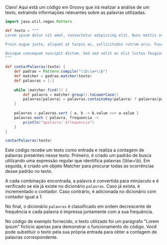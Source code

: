 Claro! Aqui está um código em Groovy que irá realizar a análise de um texto, extraindo informações relevantes sobre as palavras utilizadas. 

```groovy
import java.util.regex.Pattern

def texto = """
Lorem ipsum dolor sit amet, consectetur adipiscing elit. Nunc mattis vestibulum mauris, at consequat quam vestibulum ac. Duis maximus, risus quis cursus laoreet, arcu diam vulputate metus, et sagittis velit mi sit amet ligula. Nam non leo eget augue porttitor blandit vitae in elit. Donec consequat iaculis neque, in iaculis massa rutrum ac. Aenean ac viverra velit. Ut tincidunt lorem ut lacinia rutrum. Sed ultricies, mauris ut varius scelerisque, nunc lacus tincidunt lectus, non condimentum sapien tortor vitae tortor. Pellentesque maximus blandit lacus, vel tristique elit suscipit vel. Nulla facilisi. Mauris eget vestibulum ligula. Phasellus non porta leo, a pulvinar risus. Maecenas posuere tellus eu tellus tempus ultricies. Aliquam erat volutpat. Vivamus a aliquam velit.

Proin augue justo, aliquet at turpis ac, sollicitudin rutrum arcu. Fusce ullamcorper scelerisque eros at tristique. In sit amet nisi ante. Duis scelerisque tellus nec tortor maximus, id ullamcorper lectus iaculis. Nullam a condimentum ipsum. Maecenas vestibulum lacinia eros vel mollis. Cras auctor nulla at tortor luctus, nec condimentum augue lobortis. Suspendisse id viverra ex. Fusce mollis nunc nisi, at gravida mi fringilla a. Vestibulum ante ipsum primis in faucibus orci luctus et ultrices posuere cubilia curae; Phasellus congue massa vitae finibus congue. Sed vitae consequat massa. Fusce vitae ligula sed diam ornare tempor. Nam tincidunt, quam et facilisis lobortis, odio tortor gravida nisl, eget lobortis nisl tellus at velit. Fusce sit amet tellus et est fringilla condimentum. Cras ac metus sit amet sapien mattis ultrices.

Quisque consequat suscipit dictum. Sed sed velit ac elit luctus feugiat. Phasellus euismod semper sapien, at scelerisque lorem ultrices in. Phasellus a enim id felis dapibus fringilla. Nulla non ultricies mauris. Nullam id bibendum mauris, ut eleifend nulla. Nulla facilisi. Phasellus fermentum ullamcorper felis, at consequat sem rutrum non. Maecenas sit amet fringilla odio. Nunc vel arcu auctor, consectetur quam sed, euismod sapien. Aenean vehicula, eros nec posuere eleifend, nulla purus hendrerit eros, nec laoreet orci risus tincidunt justo. Sed luctus erat ut luctus porttitor. Sed fringilla leo in arcu varius, a semper justo rutrum. Phasellus euismod, arcu ut faucibus malesuada, mauris mi luctus orci, et tempor sem tortor nec lacus.
"""

def contarPalavras(texto) {
    def padrao = Pattern.compile("\\b\\w+\\b")
    def matcher = padrao.matcher(texto)
    def palavras = [:]
    
    while (matcher.find()) {
        def palavra = matcher.group().toLowerCase()
        palavras[palavra] = palavras.containsKey(palavra) ? palavras[palavra] + 1 : 1
    }
    
    palavras = palavras.sort { a, b -> b.value <=> a.value }
    palavras.each { palavra, frequencia ->
        println("$palavra: $frequencia")
    }
}

contarPalavras(texto)
```

Este código recebe um texto como entrada e realiza a contagem de palavras presentes nesse texto. Primeiro, é criado um padrão de busca utilizando uma expressão regular que identifica palavras (\b\w+\b). Em seguida, é criado um objeto Matcher para procurar todas as ocorrências desse padrão no texto.

A cada combinação encontrada, a palavra é convertida para minúsculo e é verificado se ela já existe no dicionário `palavras`. Caso já exista, é incrementado o contador. Caso contrário, é adicionada no dicionário com contador igual a 1.

No final, o dicionário `palavras` é classificado em ordem decrescente de frequência e cada palavra é impressa juntamente com a sua frequência.

No código de exemplo fornecido, o texto utilizado foi um parágrafo "Lorem ipsum" fictício apenas para demonstrar o funcionamento do código. Você pode substituir o texto pela sua própria entrada para obter a contagem de palavras correspondente.